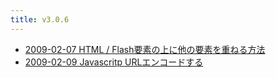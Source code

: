```yaml
---
title: v3.0.6
---
```



- [2009-02-07 HTML / Flash要素の上に他の要素を重ねる方法](./../../../../../d/2009/02/07/Firefox_で_Flash_要素の上に他の要素を重ねる方法.md)
- [2009-02-09 Javascritp URLエンコードする](./../../../../../d/2009/02/09/Javascritp_URLエンコードする.md)




